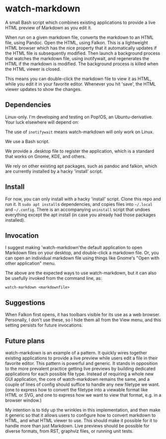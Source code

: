 # watch-markdown

A small Bash script which combines existing applications to provide a live HTML
preview of Markdown as you edit it.

When run on a given markdown file, converts the markdown to an HTML file, using
Pandoc. Open the HTML, using Falkon. This is a lightweight HTML browser which
has the nice property that it automatically updates if the HTML file is
subsequently modified. Then launch a background process that watches the
markdown file, using inotifywait, and regenerates the HTML if the markdown is
modified. The background process is killed when the HTML viewer is closed.

This means you can double-click the markdown file to view it as HTML, while you
edit it in your favorite editor. Whenever you hit 'save', the HTML viewer
updates to show the changes.

## Dependencies

Linux-only. I'm developing and testing on Pop!OS, an Ubuntu-derivative. Your
luck elsewhere will depend on:

The use of `inotifywait` means watch-markdown will only work on Linux.

We use a Bash script.

We provide a .desktop file to register the application, which is a standard
that works on Gnome, KDE, and others.

We rely on other existing apt packages, such as pandoc and falkon, which are
currently installed by a hacky 'install' script.

## Install

For now, you can only install with a hacky 'install' script. Clone this repo
and run it. It `sudo apt install`s dependencies, and copies files into
`~/.local` and `~/.config`. There is an accompanying `uninstall` script that
undoes everything except the apt install (in case you already had those
packages installed).

## Invocation

I suggest making 'watch-markdown'the default application to open Markdown files
on your desktop, and double-click a markdown file. Or, you can open an
individual markdown file using things like Gnome's "Open with other
application" menu.

The above are the expected ways to use watch-markdown, but it can also be
usefully invoked from the command line, as:

    watch-markdown <markdownfile>

## Suggestions

When Falkon first opens, it has toolbars visible for its use as a web browser.
Personally, I don't use these, so I hide them all from the View menu, and this
setting persists for future invocations.

## Future plans

watch-markdown is an example of a pattern. It quickly wires together existing
applications to provide a live preview while users edit a file in their
favorite editor. This pattern is powerful and generic. It stands in opposition
to the more prevalent practice getting live previews by building dedicated
applications for each possible file type. Instead of requiring a whole new GUI
application, the core of watch-markdown remains the same, and a couple of lines
of config should suffice to handle any new filetype we want. (one to express
how to convert the filetype into a viewable format like HTML or SVG, and one to
express how we want to view that format, e.g. in a browser window.)

My intention is to tidy up the wrinkles in this implementation, and then make
it generic so that it allows users to configure how to convert markdown to
HTML, and what HTML viewer to use. This should make it possible for it to
handle more than just Markdown. Live previews should be possible for diverse
formats, from RST, graphviz files, or running unit tests.

